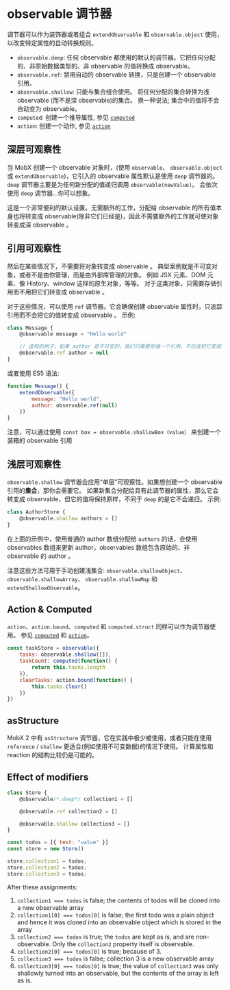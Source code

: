 # observable 调节器

调节器可以作为装饰器或者组合 `extendObservable` 和 `observable.object` 使用，以改变特定属性的自动转换规则。

* `observable.deep`: 任何 observable 都使用的默认的调节器。它把任何分配的、非原始数据类型的、非 observable 的值转换成 observable。
* `observable.ref`: 禁用自动的 observable 转换，只是创建一个 observable 引用。
* `observable.shallow`: 只能与集合组合使用。 将任何分配的集合转换为浅 observable (而不是深 observable)的集合。 换一种说法; 集合中的值将不会自动变为 observable。
* `computed`: 创建一个推导属性, 参见 [`computed`](computed-decorator.md)
* `action`: 创建一个动作, 参见 [`action`](action.md)

## 深层可观察性

当 MobX 创建一个 observable 对象时，(使用 `observable`、 `observable.object` 或 `extendObservable`)，它引入的 observable 属性默认是使用 `deep` 调节器的。`deep` 调节器主要是为任何新分配的值递归调用 `observable(newValue)`。
会依次使用 `deep` 调节器...你可以想象。

这是一个非常便利的默认设置。无需额外的工作，分配给 observable 的所有值本身也将转变成 observable(除非它们已经是)，因此不需要额外的工作就可使对象转变成深 observable 。

## 引用可观察性

然后在某些情况下，不需要将对象转变成 observable 。
典型案例就是不可变对象，或者不是由你管理，而是由外部库管理的对象。
例如 JSX 元素、DOM 元素、像 History、window 这样的原生对象，等等。
对于这类对象，只需要存储引用而不用把它们转变成 observable 。

对于这些情况，可以使用 `ref` 调节器。它会确保创建 observable 属性时，只追踪引用而不会把它的值转变成 observable 。
示例:

```javascript
class Message {
    @observable message = "Hello world"

    // 虚构的例子，如果 author 是不可变的，我们只需要存储一个引用，不应该把它变成一个可变的 observable 对象
    @observable.ref author = null
}
```

或者使用 ES5 语法:

```javascript
function Message() {
    extendObservable({
        message: "Hello world",
        author: observable.ref(null)
    })
}
```

注意，可以通过使用 `const box = observable.shallowBox（value）` 来创建一个装箱的 observable 引用

## 浅层可观察性

`observable.shallow` 调节器会应用“单层”可观察性。如果想创建一个 observable 引用的**集合**，那你会需要它。
如果新集合分配给具有此调节器的属性，那么它会转变成 observable，但它的值将保持原样，不同于 `deep` 的是它不会递归。
示例:

```javascript
class AuthorStore {
    @observable.shallow authors = []
}
```
在上面的示例中，使用普通的 author 数组分配给 `authors` 的话，会使用 observables 数组来更新 author，observables 数组包含原始的、非 observable 的 author 。

注意这些方法可用于手动创建浅集合: `observable.shallowObject`、 `observable.shallowArray`、 `observable.shallowMap` 和 `extendShallowObservable`。

## Action & Computed

`action`、`action.bound`、`computed` 和 `computed.struct` 同样可以作为调节器使用。
参见 [`computed`](computed-decorator.md) 和 [`action`](action.md)。

```javascript
const taskStore = observable({
    tasks: observable.shallow([]),
    taskCount: computed(function() {
        return this.tasks.length
    }),
    clearTasks: action.bound(function() {
        this.tasks.clear()
    })
})
```

## asStructure

MobX 2 中有 `asStructure` 调节器，它在实践中极少被使用，或者只能在使用 `reference` / `shallow` 更适合(例如使用不可变数据)的情况下使用。
计算属性和 reaction 的结构比较仍是可能的。

## Effect of modifiers

```javascript
class Store {
    @observable/*.deep*/ collection1 = []

    @observable.ref collection2 = []

    @observable.shallow collection3 = []
}

const todos = [{ test: "value" }]
const store = new Store()

store.collection1 = todos;
store.collection2 = todos;
store.collection3 = todos;
```

After these assignments:

1. `collection1 === todos` is false; the contents of todos will be cloned into a new observable array
2. `collection1[0] === todos[0]` is false; the first todo was a plain object and hence it was cloned into an observable object which is stored in the array
3. `collection2 === todos` is true; the `todos` are kept as is, and are non-observable. Only the `collection2` property itself is observable.
4. `collection2[0] === todos[0]` is true; because of 3.
5. `collection3 === todos` is false; collection 3 is a new observable array
6. `collection3[0] === todos[0]` is true; the value of `collection3` was only shallowly turned into an observable, but the contents of the array is left as is.
